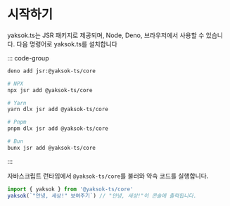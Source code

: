 # 시작하기

yaksok.ts는 JSR 패키지로 제공되며, Node, Deno, 브라우저에서 사용할 수 있습니다. 다음 명령어로 yaksok.ts를 설치합니다

::: code-group

```Bash [Deno]
deno add jsr:@yaksok-ts/core
```

```Bash [Others]
# NPX
npx jsr add @yaksok-ts/core

# Yarn
yarn dlx jsr add @yaksok-ts/core

# Pnpm
pnpm dlx jsr add @yaksok-ts/core

# Bun
bunx jsr add @yaksok-ts/core
```

:::

자바스크립트 런타임에서 `@yaksok-ts/core`를 불러와 약속 코드를 실행합니다.

```ts
import { yaksok } from '@yaksok-ts/core'
yaksok(`"안녕, 세상!" 보여주기`) // "안녕, 세상!"이 콘솔에 출력됩니다.
```
